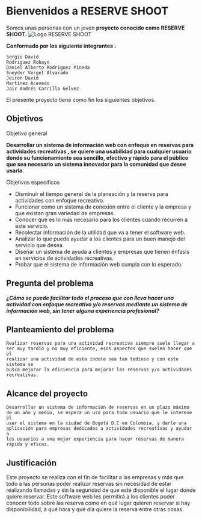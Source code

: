 # Bienvenidos a RESERVE SHOOT 
Somos unas personas  con un joven **proyecto conocido como RESERVE SHOOT.** 
![Logo RESERVE SHOOT](https://i.imgur.com/PjaYjue.png)

**Conformado por los siguiente integrantes :**

	Sergio David
	Rodriguez Robayo
	Daniel Alberto Rodriguez Pineda
	Sneyder Vergel Alvarado
	Jeiron David
	Martínez Acevedo
	Jair Andrés Carrillo Gelvez

El presente proyecto tiene como fin los siguientes objetivos.

## Objetivos

Objetivo general

**Desarrollar un sistema de información web con enfoque en reservas
para actividades recreativas , se quiere una usabilidad para cualquier
usuario donde su funcionamiento sea sencillo, efectivo y rápido para el
público que sea necesario un sistema innovador para la comunidad que
desee usarla.**

Objetivos específicos

 - Disminuir el tiempo general de la planeación y la reserva para
       	   actividades con enfoque recreativo.
- Funcionar como un sistema de conexión entre el cliente y la empresa y
	   que existan gran variedad de empresas.
 - Conocer que es lo más necesario para los clientes cuando recurren a
	   este servicio.
 - Recolectar información de la utilidad que va a tener el software web.
- Analizar lo que puede ayudar a los clientes para un buen manejo del 	servicio que desea.
- Diseñar un sistema de ayuda a clientes y empresas que tienen énfasis 	en servicios de actividades recreativas.
- Probar que el sistema de información web cumpla con lo esperado.

##  Pregunta del problema
***¿Cómo se puede facilitar todo el proceso que con lleva hacer una
actividad con enfoque recreativo y/o reservas mediante un sistema de
información web, sin tener alguna experiencia profesional?***
## Planteamiento del problema
	Realizar reservas para una actividad recreativa siempre suele llegar a
	ser muy tardío y no muy eficiente, esos aspectos que suelen hacer que el
	realizar una actividad de esta índole sea tan tedioso y con este sistema se
	busca mejorar la eficiencia para mejorar las reservas y/o actividades
	recreativas.
## Alcance del proyecto
	Desarrollar un sistema de información de reservas en un plazo máximo
	de un año y medio, se espera un uso para todo usuario que le interese el
	usar el sistema en la ciudad de Bogotá D.C en Colombia, y darle una
	aplicación para empresas dedicadas a actividades recreativas y ayudar a
	los usuarios a una mejor experiencia para hacer reservas de manera
	rápida y eficaz.
##  Justificación
Este proyecto se realiza con el fin de facilitar a las empresas y más que
todo a las personas poder realizar reservas sin necesidad de estar
realizando llamadas y sin la seguridad de que esté disponible el lugar
donde quiere reservar. Este software web les permitirá a los clientes poder
conocer todo sobre las reserva como en qué lugar quieren reservar si hay
disponibilidad, a qué hora y qué día quiere la reserva entre otras cosas.
